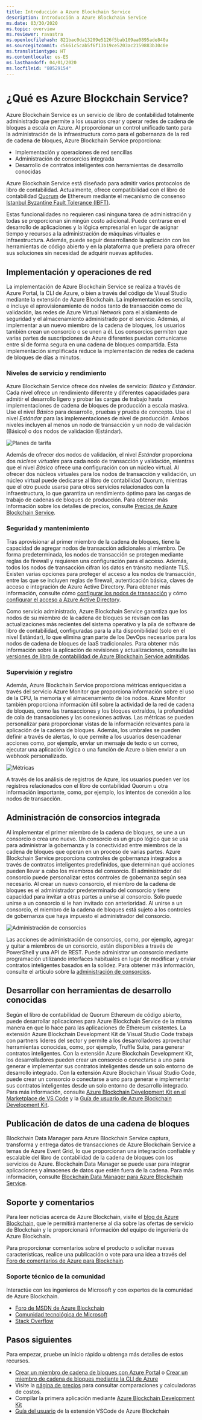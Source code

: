 ```yaml
---
title: Introducción a Azure Blockchain Service
description: Introducción a Azure Blockchain Service
ms.date: 03/30/2020
ms.topic: overview
ms.reviewer: ravastra
ms.openlocfilehash: 821bac0da13209e5126f5bab109aa0895ade840a
ms.sourcegitcommit: c5661c5cab5f6f13b19ce5203ac2159883b30c0e
ms.translationtype: HT
ms.contentlocale: es-ES
ms.lasthandoff: 04/01/2020
ms.locfileid: "80529154"
---
```

# <a name="what-is-azure-blockchain-service"></a>¿Qué es Azure Blockchain Service?

Azure Blockchain Service es un servicio de libro de contabilidad totalmente administrado que permite a los usuarios crear y operar redes de cadena de bloques a escala en Azure. Al proporcionar un control unificado tanto para la administración de la infraestructura como para el gobernanza de la red de cadena de bloques, Azure Blockchain Service proporciona:

* Implementación y operaciones de red sencillas
* Administración de consorcios integrada
* Desarrollo de contratos inteligentes con herramientas de desarrollo conocidas

Azure Blockchain Service está diseñado para admitir varios protocolos de libro de contabilidad. Actualmente, ofrece compatibilidad con el libro de contabilidad [Quorum](https://www.goquorum.com/) de Ethereum mediante el mecanismo de consenso [Istanbul Byzantine Fault Tolerance (IBFT)](https://github.com/jpmorganchase/quorum/wiki/Quorum-Consensus).

Estas funcionalidades no requieren casi ninguna tarea de administración y todas se proporcionan sin ningún costo adicional. Puede centrarse en el desarrollo de aplicaciones y la lógica empresarial en lugar de asignar tiempo y recursos a la administración de máquinas virtuales e infraestructura. Además, puede seguir desarrollando la aplicación con las herramientas de código abierto y en la plataforma que prefiera para ofrecer sus soluciones sin necesidad de adquirir nuevas aptitudes.

## <a name="network-deployment-and-operations"></a>Implementación y operaciones de red

La implementación de Azure Blockchain Service se realiza a través de Azure Portal, la CLI de Azure, o bien a través del código de Visual Studio mediante la extensión de Azure Blockchain. La implementación es sencilla, e incluye el aprovisionamiento de nodos tanto de transacción como de validación, las redes de Azure Virtual Network para el aislamiento de seguridad y el almacenamiento administrado por el servicio.  Además, al implementar a un nuevo miembro de la cadena de bloques, los usuarios también crean un consorcio o se unen a él.  Los consorcios permiten que varias partes de suscripciones de Azure diferentes puedan comunicarse entre sí de forma segura en una cadena de bloques compartida.  Esta implementación simplificada reduce la implementación de redes de cadena de bloques de días a minutos.

### <a name="performance-and-service-tiers"></a>Niveles de servicio y rendimiento

Azure Blockchain Service ofrece dos niveles de servicio: *Básico* y *Estándar*. Cada nivel ofrece un rendimiento diferente y diferentes capacidades para admitir el desarrollo ligero y probar las cargas de trabajo hasta implementaciones de cadena de bloques de producción a escala masiva. Use el nivel *Básico* para desarrollo, pruebas y prueba de concepto. Use el nivel *Estándar* para las implementaciones de nivel de producción. Ambos niveles incluyen al menos un nodo de transacción y un nodo de validación (Básico) o dos nodos de validación (Estándar). 

![Planes de tarifa](./media/overview/pricing-tiers.png)

Además de ofrecer dos nodos de validación, el nivel *Estándar* proporciona dos *núcleos virtuales* para cada nodo de transacción y validación, mientras que el nivel *Básico* ofrece una configuración con un núcleo virtual.  Al ofrecer dos núcleos virtuales para los nodos de transacción y validación, un núcleo virtual puede dedicarse al libro de contabilidad Quorum, mientras que el otro puede usarse para otros servicios relacionados con la infraestructura, lo que garantiza un rendimiento óptimo para las cargas de trabajo de cadenas de bloques de producción. Para obtener más información sobre los detalles de precios, consulte [Precios de Azure Blockchain Service](https://azure.microsoft.com/pricing/details/blockchain-service).

### <a name="security-and-maintenance"></a>Seguridad y mantenimiento

Tras aprovisionar al primer miembro de la cadena de bloques, tiene la capacidad de agregar nodos de transacción adicionales al miembro.  De forma predeterminada, los nodos de transacción se protegen mediante reglas de firewall y requieren una configuración para el acceso.  Además, todos los nodos de transacción cifran los datos en tránsito mediante TLS.  Existen varias opciones para proteger el acceso a los nodos de transacción, entre las que se incluyen reglas de firewall, autenticación básica, claves de acceso e integración de Azure Active Directory. Para obtener más información, consulte cómo [configurar los nodos de transacción](configure-transaction-nodes.md) y cómo [configurar el acceso a Azure Active Directory](configure-aad.md).

Como servicio administrado, Azure Blockchain Service garantiza que los nodos de su miembro de la cadena de bloques se revisan con las actualizaciones más recientes del sistema operativo y la pila de software de libro de contabilidad, configuradas para la alta disponibilidad (solo en el nivel Estándar), lo que elimina gran parte de los DevOps necesarios para los nodos de cadena de bloques de IaaS tradicionales.  Para obtener más información sobre la aplicación de revisiones y actualizaciones, consulte las [versiones de libro de contabilidad de Azure Blockchain Service admitidas](ledger-versions.md).

### <a name="monitoring-and-logging"></a>Supervisión y registro

Además, Azure Blockchain Service proporciona métricas enriquecidas a través del servicio Azure Monitor que proporciona información sobre el uso de la CPU, la memoria y el almacenamiento de los nodos.  Azure Monitor también proporciona información útil sobre la actividad de la red de cadena de bloques, como las transacciones y los bloques extraídos, la profundidad de cola de transacciones y las conexiones activas.  Las métricas se pueden personalizar para proporcionar vistas de la información relevantes para la aplicación de la cadena de bloques.  Además, los umbrales se pueden definir a través de alertas, lo que permite a los usuarios desencadenar acciones como, por ejemplo, enviar un mensaje de texto o un correo, ejecutar una aplicación lógica o una función de Azure o bien enviar a un webhook personalizado.

![Métricas](./media/overview/metrics.png)

A través de los análisis de registros de Azure, los usuarios pueden ver los registros relacionados con el libro de contabilidad Quorum u otra información importante, como, por ejemplo, los intentos de conexión a los nodos de transacción.

## <a name="built-in-consortium-management"></a>Administración de consorcios integrada

Al implementar el primer miembro de la cadena de bloques, se une a un consorcio o crea uno nuevo.  Un consorcio es un grupo lógico que se usa para administrar la gobernanza y la conectividad entre miembros de la cadena de bloques que operan en un proceso de varias partes.  Azure Blockchain Service proporciona controles de gobernanza integrados a través de contratos inteligentes predefinidos, que determinan qué acciones pueden llevar a cabo los miembros del consorcio.  El administrador del consorcio puede personalizar estos controles de gobernanza según sea necesario. Al crear un nuevo consorcio, el miembro de la cadena de bloques es el administrador predeterminado del consorcio y tiene capacidad para invitar a otras partes a unirse al consorcio.  Solo puede unirse a un consorcio si le han invitado con anterioridad.  Al unirse a un consorcio, el miembro de la cadena de bloques está sujeto a los controles de gobernanza que haya impuesto el administrador del consorcio.

![Administración de consorcios](./media/overview/consortium.png)

Las acciones de administración de consorcios, como, por ejemplo, agregar y quitar a miembros de un consorcio, están disponibles a través de PowerShell y una API de REST. Puede administrar un consorcio mediante programación utilizando interfaces habituales en lugar de modificar y enviar contratos inteligentes basados en la solidez. Para obtener más información, consulte el artículo sobre la [administración de consorcios](consortium.md).

## <a name="develop-using-familiar-development-tools"></a>Desarrollar con herramientas de desarrollo conocidas

Según el libro de contabilidad de Quorum Ethereum de código abierto, puede desarrollar aplicaciones para Azure Blockchain Service de la misma manera en que lo hace para las aplicaciones de Ethereum existentes. La extensión Azure Blockchain Development Kit de Visual Studio Code trabaja con partners líderes del sector y permite a los desarrolladores aprovechar herramientas conocidas, como, por ejemplo, Truffle Suite, para generar contratos inteligentes. Con la extensión Azure Blockchain Development Kit, los desarrolladores pueden crear un consorcio o conectarse a uno para generar e implementar sus contratos inteligentes desde un solo entorno de desarrollo integrado. Con la extensión Azure Blockchain Visual Studio Code, puede crear un consorcio o conectarse a uno para generar e implementar sus contratos inteligentes desde un solo entorno de desarrollo integrado. Para más información, consulte [Azure Blockchain Development Kit en el Marketplace de VS Code](https://aka.ms/vscodebcextension) y la [Guía de usuario de Azure Blockchain Development Kit](https://aka.ms/vscodebcextensionwiki).

## <a name="publish-blockchain-data"></a>Publicación de datos de una cadena de bloques

Blockchain Data Manager para Azure Blockchain Service captura, transforma y entrega datos de transacciones de Azure Blockchain Service a temas de Azure Event Grid, lo que proporcionan una integración confiable y escalable del libro de contabilidad de la cadena de bloques con los servicios de Azure. Blockchain Data Manager se puede usar para integrar aplicaciones y almacenes de datos que estén fuera de la cadena. Para más información, consulte [Blockchain Data Manager para Azure Blockchain Service](data-manager.md).

## <a name="support-and-feedback"></a>Soporte y comentarios

Para leer noticias acerca de Azure Blockchain, visite el [blog de Azure Blockchain](https://azure.microsoft.com/blog/topics/blockchain/), que le permitirá mantenerse al día sobre las ofertas de servicio de Blockchain y le proporcionará información del equipo de ingeniería de Azure Blockchain.

Para proporcionar comentarios sobre el producto o solicitar nuevas características, realice una publicación o vote para una idea a través del [Foro de comentarios de Azure para Blockchain](https://aka.ms/blockchainuservoice).

### <a name="community-support"></a>Soporte técnico de la comunidad

Interactúe con los ingenieros de Microsoft y con expertos de la comunidad de Azure Blockchain.

* [Foro de MSDN de Azure Blockchain](https://social.msdn.microsoft.com/Forums/home?forum=azureblockchain)
* [Comunidad tecnológica de Microsoft](https://techcommunity.microsoft.com/t5/Blockchain/bd-p/AzureBlockchain)
* [Stack Overflow](https://stackoverflow.com/questions/tagged/AzureBlockchainService)

## <a name="next-steps"></a>Pasos siguientes

Para empezar, pruebe un inicio rápido u obtenga más detalles de estos recursos.
* [Crear un miembro de cadena de bloques con Azure Portal](create-member.md) o [Crear un miembro de cadena de bloques mediante la CLI de Azure](create-member-cli.md)
* Visite la [página de precios](https://azure.microsoft.com/pricing/details/blockchain-service) para consultar comparaciones y calculadoras de costos.
* Compilar la primera aplicación mediante [Azure Blockchain Development Kit](https://github.com/Azure-Samples/blockchain-devkit)
* [Guía del usuario](https://github.com/Microsoft/vscode-azure-blockchain-ethereum/wiki) de la extensión VSCode de Azure Blockchain

